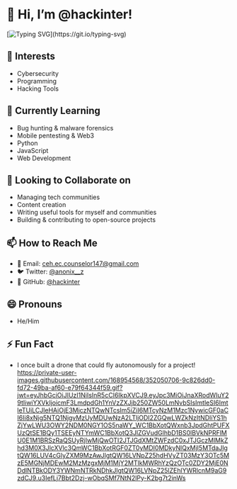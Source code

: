 # 👋 Hi, I’m @hackinter!

[![Typing SVG](https://readme-typing-svg.demolab.com/?lines=Welcome+to+my+profile;I+am+a+Cybersecurity+Enthusiast!)](https://git.io/typing-svg)

## 👀 Interests
- Cybersecurity
- Programming
- Hacking Tools

## 🌱 Currently Learning
- Bug hunting & malware forensics
- Mobile pentesting & Web3
- Python
- JavaScript
- Web Development

## 💞️ Looking to Collaborate on
- Managing tech communities
- Content creation
- Writing useful tools for myself and communities
- Building & contributing to open-source projects

## 📫 How to Reach Me
- 📧 Email: [ceh.ec.counselor147@gmail.com](mailto:ceh.ec.counselor147@gmail.com)
- 🐦 Twitter: [@anonix__z](https://twitter.com/anonix__z)
- 🐙 GitHub: [@hackinter](https://github.com/hackinter)

## 😄 Pronouns
- He/Him

## ⚡ Fun Fact
- I once built a drone that could fly autonomously for a project!
https://private-user-images.githubusercontent.com/168954568/352050706-9c826dd0-fd72-49ba-af60-e79f64344f59.gif?jwt=eyJhbGciOiJIUzI1NiIsInR5cCI6IkpXVCJ9.eyJpc3MiOiJnaXRodWIuY29tIiwiYXVkIjoicmF3LmdpdGh1YnVzZXJjb250ZW50LmNvbSIsImtleSI6ImtleTUiLCJleHAiOjE3MjczNTQwNTcsIm5iZiI6MTcyNzM1Mzc1NywicGF0aCI6Ii8xNjg5NTQ1NjgvMzUyMDUwNzA2LTljODI2ZGQwLWZkNzItNDliYS1hZjYwLWU3OWY2NDM0NGY1OS5naWY_WC1BbXotQWxnb3JpdGhtPUFXUzQtSE1BQy1TSEEyNTYmWC1BbXotQ3JlZGVudGlhbD1BS0lBVkNPRFlMU0E1M1BRSzRaQSUyRjIwMjQwOTI2JTJGdXMtZWFzdC0xJTJGczMlMkZhd3M0X3JlcXVlc3QmWC1BbXotRGF0ZT0yMDI0MDkyNlQxMjI5MTdaJlgtQW16LUV4cGlyZXM9MzAwJlgtQW16LVNpZ25hdHVyZT03MzY3OTc5MzE5MGNjMDEwM2MzMzgxMjM1MjY2MTlkMWRhYzQzOTc0ZDY2MjE0NDdlNTBkODY3YWNmNTRkNDhkJlgtQW16LVNpZ25lZEhlYWRlcnM9aG9zdCJ9.u3IefLj7Bbt2Dzj-wObqSMf7NtN2lPy-K2bg7t2inWs
